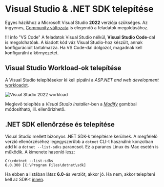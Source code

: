 # Visual Studio & .NET SDK telepítése

Egyes házikhoz a Microsoft Visual Studio **2022** verziója szükséges. Az ingyenes, [Community változata](https://visualstudio.microsoft.com/vs/community/) is elegendő a feladatok megoldásához.

!!! info "VS Code"
    A feladatok Visual Studio nélkül, **Visual Studio Code**-dal is megoldhatóak. A kiadott kód váz Visual Studio-hoz készült, annak konfigurációit tartalmazza. Ha VS Code-dal dolgozol, magadnak kell konfigurálni a környezetet.

## Visual Studio Workload-ok telepítése

A Visual Studio telepítésekor ki kell pipálni a _ASP.NET and web development_ [workloadot](https://docs.microsoft.com/en-us/visualstudio/install/install-visual-studio?view=vs-2022#step-4---choose-workloads).

![Visual Studio 2022 workload](homework/visual-studio-2022/vs-workload.png)

Meglevő telepítés a _Visual Studio Installer_-ben a [_Modify_](https://docs.microsoft.com/en-us/visualstudio/install/modify-visual-studio?view=vs-2022) gombbal módosítható, ill. ellenőrizhető.

## .NET SDK ellenőrzése és telepítése

Visual Studio mellett bizonyos .NET SDK-k telepítésre kerülnek. A megfelelő verzió ellenőrzéséhez legegyszerűbb a `dotnet` CLI-t használni: konzolban add ki a `dotnet --list-sdks` parancsot. Ez a parancs Linux és Mac esetén is működik. A kimenete hasonló lesz:

```hl_lines="2"
C:\>dotnet --list-sdks
6.0.300 [C:\Program Files\dotnet\sdk]
```

Ha ebben a listában látsz **6.0**-ás verziót, akkor jó. Ha nem, akkor telepíteni kell az SDK-t [innen](https://dotnet.microsoft.com/download/dotnet/6.0).
